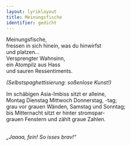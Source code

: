 ```yaml
---
layout: lyriklayout
title: Meinungsfische
identifier: gedicht
---
```


Meinungsfische,  
fressen in sich hinein, was du hinwirfst  
und platzen...  
Versprengter Wahnsinn,  
ein Atompilz aus Hass  
und sauren Ressentiments.  

_(Selbstspaghettisierung: soßenlose Kunst!)_  

Im schäbigen Asia-Imbiss sitzt er alleine,  
Montag Dienstag Mittwoch Donnerstag, -tag;  
grau vor grauen Wänden, Samstag und Sonntag;  
bis Mitternacht sitzt er hinter stromspar-  
grauen Fenstern und zählt graue Zahlen.  
<br>

_„Jaaaa, fein! So isses brav!“_
